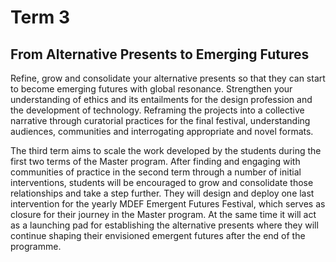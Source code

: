 # Term 3

## From Alternative Presents to Emerging Futures

Refine, grow and consolidate your alternative presents so that they can start to become emerging futures with global resonance. Strengthen your understanding of ethics and its entailments for the design profession and the development of technology. Reframing the projects into a collective narrative through curatorial practices for the final festival, understanding audiences, communities and interrogating appropriate and novel formats.

The third term aims to scale the work developed by the students during the first two terms of the Master program. After finding and engaging with communities of practice in the second term through a number of initial interventions, students will be encouraged to grow and consolidate those relationships and take a step further. They will design and deploy one last intervention for the yearly MDEF Emergent Futures Festival, which serves as closure for their journey in the Master program. At the same time it will act as a launching pad for establishing the alternative presents where they will continue shaping their envisioned emergent futures after the end of the programme.